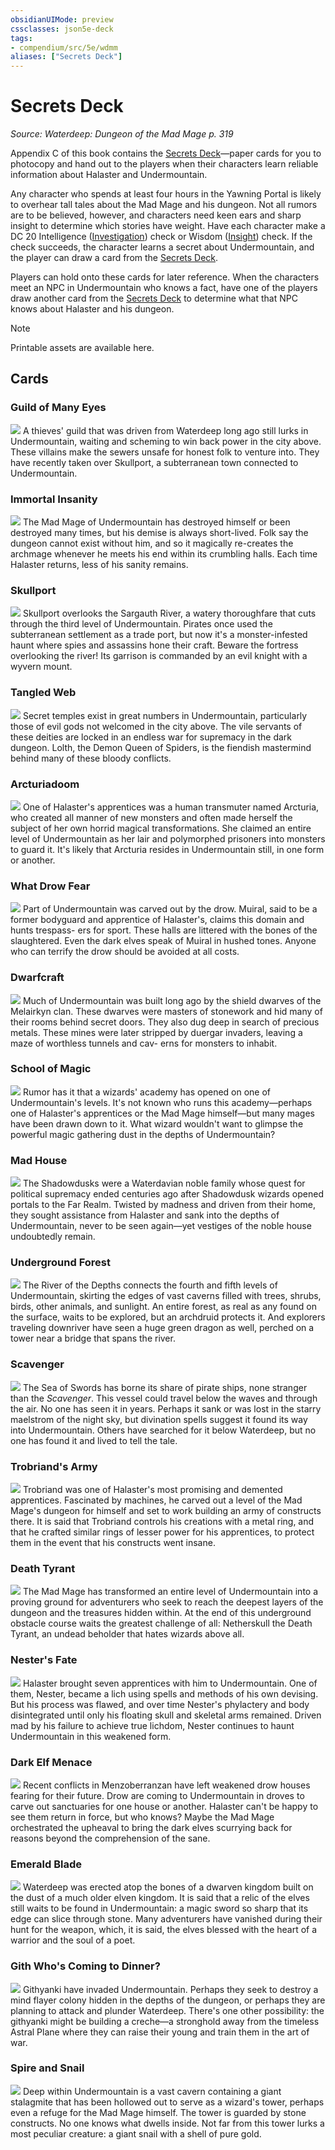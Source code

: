 ```yaml
---
obsidianUIMode: preview
cssclasses: json5e-deck
tags:
- compendium/src/5e/wdmm
aliases: ["Secrets Deck"]
---
```

# Secrets Deck
*Source: Waterdeep: Dungeon of the Mad Mage p. 319*  

Appendix C of this book contains the [Secrets Deck](Mechanics/decks/secrets-deck-wdmm.md)—paper cards for you to photocopy and hand out to the players when their characters learn reliable information about Halaster and Undermountain.

Any character who spends at least four hours in the Yawning Portal is likely to overhear tall tales about the Mad Mage and his dungeon. Not all rumors are to be believed, however, and characters need keen ears and sharp insight to determine which stories have weight. Have each character make a DC 20 Intelligence ([Investigation](Mechanics/Rules/skills.md#Investigation)) check or Wisdom ([Insight](Mechanics/Rules/skills.md#Insight)) check. If the check succeeds, the character learns a secret about Undermountain, and the player can draw a card from the [Secrets Deck](Mechanics/decks/secrets-deck-wdmm.md).

Players can hold onto these cards for later reference. When the characters meet an NPC in Undermountain who knows a fact, have one of the players draw another card from the [Secrets Deck](Mechanics/decks/secrets-deck-wdmm.md) to determine what that NPC knows about Halaster and his dungeon.

> [!note]
> Printable assets are available here.

## Cards

### Guild of Many Eyes
![](https://raw.githubusercontent.com/5etools-mirror-3/5etools-img/main/decks/WDMM/Secrets/GuildofManyEyes.webp#card)
A thieves' guild that was driven from Waterdeep long ago still lurks in Undermountain, waiting and scheming to win back power in the city above. These villains make the sewers unsafe for honest folk to venture into. They have recently taken over Skullport, a subterranean town connected to Undermountain.

### Immortal Insanity
![](https://raw.githubusercontent.com/5etools-mirror-3/5etools-img/main/decks/WDMM/Secrets/ImmortalInsanity.webp#card)
The Mad Mage of Undermountain has destroyed himself or been destroyed many times, but his demise is always short-lived. Folk say the dungeon cannot exist without him, and so it magically re-creates the archmage whenever he meets his end within its crumbling halls. Each time Halaster returns, less of his sanity remains.

### Skullport
![](https://raw.githubusercontent.com/5etools-mirror-3/5etools-img/main/decks/WDMM/Secrets/Skullport.webp#card)
Skullport overlooks the Sargauth River, a watery thoroughfare that cuts through the third level of Undermountain. Pirates once used the subterranean settlement as a trade port, but now it's a monster-infested haunt where spies and assassins hone their craft. Beware the fortress overlooking the river! Its garrison is commanded by an evil knight with a wyvern mount.

### Tangled Web
![](https://raw.githubusercontent.com/5etools-mirror-3/5etools-img/main/decks/WDMM/Secrets/TangledWeb.webp#card)
Secret temples exist in great numbers in Undermountain, particularly those of evil gods not welcomed in the city above. The vile servants of these deities are locked in an endless war for supremacy in the dark dungeon. Lolth, the Demon Queen of Spiders, is the fiendish mastermind behind many of these bloody conflicts.

### Arcturiadoom
![](https://raw.githubusercontent.com/5etools-mirror-3/5etools-img/main/decks/WDMM/Secrets/Arcturiadoom.webp#card)
One of Halaster's apprentices was a human transmuter named Arcturia, who created all manner of new monsters and often made herself the subject of her own horrid magical transformations. She claimed an entire level of Undermountain as her lair and polymorphed prisoners into monsters to guard it. It's likely that Arcturia resides in Undermountain still, in one form or another.

### What Drow Fear
![](https://raw.githubusercontent.com/5etools-mirror-3/5etools-img/main/decks/WDMM/Secrets/WhatDrowFear.webp#card)
Part of Undermountain was carved out by the drow. Muiral, said to be a former bodyguard and apprentice of Halaster's, claims this domain and hunts trespass- ers for sport. These halls are littered with the bones of the slaughtered. Even the dark elves speak of Muiral in hushed tones. Anyone who can terrify the drow should be avoided at all costs.

### Dwarfcraft
![](https://raw.githubusercontent.com/5etools-mirror-3/5etools-img/main/decks/WDMM/Secrets/Dwarfcraft.webp#card)
Much of Undermountain was built long ago by the shield dwarves of the Melairkyn clan. These dwarves were masters of stonework and hid many of their rooms behind secret doors. They also dug deep in search of precious metals. These mines were later stripped by duergar invaders, leaving a maze of worthless tunnels and cav- erns for monsters to inhabit.

### School of Magic
![](https://raw.githubusercontent.com/5etools-mirror-3/5etools-img/main/decks/WDMM/Secrets/SchoolOfMagic.webp#card)
Rumor has it that a wizards' academy has opened on one of Undermountain's levels. It's not known who runs this academy—perhaps one of Halaster's apprentices or the Mad Mage himself—but many mages have been drawn down to it. What wizard wouldn't want to glimpse the powerful magic gathering dust in the depths of Undermountain?

### Mad House
![](https://raw.githubusercontent.com/5etools-mirror-3/5etools-img/main/decks/WDMM/Secrets/MadHouse.webp#card)
The Shadowdusks were a Waterdavian noble family whose quest for political supremacy ended centuries ago after Shadowdusk wizards opened portals to the Far Realm. Twisted by madness and driven from their home, they sought assistance from Halaster and sank into the depths of Undermountain, never to be seen again—yet vestiges of the noble house undoubtedly remain.

### Underground Forest
![](https://raw.githubusercontent.com/5etools-mirror-3/5etools-img/main/decks/WDMM/Secrets/UndergroundForest.webp#card)
The River of the Depths connects the fourth and fifth levels of Undermountain, skirting the edges of vast caverns filled with trees, shrubs, birds, other animals, and sunlight. An entire forest, as real as any found on the surface, waits to be explored, but an archdruid protects it. And explorers traveling downriver have seen a huge green dragon as well, perched on a tower near a bridge that spans the river.

### Scavenger
![](https://raw.githubusercontent.com/5etools-mirror-3/5etools-img/main/decks/WDMM/Secrets/Scavenger.webp#card)
The Sea of Swords has borne its share of pirate ships, none stranger than the *Scavenger*. This vessel could travel below the waves and through the air. No one has seen it in years. Perhaps it sank or was lost in the starry maelstrom of the night sky, but divination spells suggest it found its way into Undermountain. Others have searched for it below Waterdeep, but no one has found it and lived to tell the tale.

### Trobriand's Army
![](https://raw.githubusercontent.com/5etools-mirror-3/5etools-img/main/decks/WDMM/Secrets/TrobriandsArmy.webp#card)
Trobriand was one of Halaster's most promising and demented apprentices. Fascinated by machines, he carved out a level of the Mad Mage's dungeon for himself and set to work building an army of constructs there. It is said that Trobriand controls his creations with a metal ring, and that he crafted similar rings of lesser power for his apprentices, to protect them in the event that his constructs went insane.

### Death Tyrant
![](https://raw.githubusercontent.com/5etools-mirror-3/5etools-img/main/decks/WDMM/Secrets/DeathTyrant.webp#card)
The Mad Mage has transformed an entire level of Undermountain into a proving ground for adventurers who seek to reach the deepest layers of the dungeon and the treasures hidden within. At the end of this underground obstacle course waits the greatest challenge of all: Netherskull the Death Tyrant, an undead beholder that hates wizards above all.

### Nester's Fate
![](https://raw.githubusercontent.com/5etools-mirror-3/5etools-img/main/decks/WDMM/Secrets/NestersFate.webp#card)
Halaster brought seven apprentices with him to Undermountain. One of them, Nester, became a lich using spells and methods of his own devising. But his process was flawed, and over time Nester's phylactery and body disintegrated until only his floating skull and skeletal arms remained. Driven mad by his failure to achieve true lichdom, Nester continues to haunt Undermountain in this weakened form.

### Dark Elf Menace
![](https://raw.githubusercontent.com/5etools-mirror-3/5etools-img/main/decks/WDMM/Secrets/DarkElfMenace.webp#card)
Recent conflicts in Menzoberranzan have left weakened drow houses fearing for their future. Drow are coming to Undermountain in droves to carve out sanctuaries for one house or another. Halaster can't be happy to see them return in force, but who knows? Maybe the Mad Mage orchestrated the upheaval to bring the dark elves scurrying back for reasons beyond the comprehension of the sane.

### Emerald Blade
![](https://raw.githubusercontent.com/5etools-mirror-3/5etools-img/main/decks/WDMM/Secrets/EmeraldBlade.webp#card)
Waterdeep was erected atop the bones of a dwarven kingdom built on the dust of a much older elven kingdom. It is said that a relic of the elves still waits to be found in Undermountain: a magic sword so sharp that its edge can slice through stone. Many adventurers have vanished during their hunt for the weapon, which, it is said, the elves blessed with the heart of a warrior and the soul of a poet.

### Gith Who's Coming to Dinner?
![](https://raw.githubusercontent.com/5etools-mirror-3/5etools-img/main/decks/WDMM/Secrets/GithWhosComingToDinner.webp#card)
Githyanki have invaded Undermountain. Perhaps they seek to destroy a mind flayer colony hidden in the depths of the dungeon, or perhaps they are planning to attack and plunder Waterdeep. There's one other possibility: the githyanki might be building a creche—a stronghold away from the timeless Astral Plane where they can raise their young and train them in the art of war.

### Spire and Snail
![](https://raw.githubusercontent.com/5etools-mirror-3/5etools-img/main/decks/WDMM/Secrets/SpireandSnail.webp#card)
Deep within Undermountain is a vast cavern containing a giant stalagmite that has been hollowed out to serve as a wizard's tower, perhaps even a refuge for the Mad Mage himself. The tower is guarded by stone constructs. No one knows what dwells inside. Not far from this tower lurks a most peculiar creature: a giant snail with a shell of pure gold.